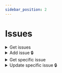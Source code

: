 ```yaml
---
sidebar_position: 2
---
```


# Issues

<details id="get-issues">
  <summary>Get issues</summary>

**GET** `https://staging-kaboom.herokuapp.com/v1/comics/issues/`

**Query params:**

| Name                  | Value      | Type       | Required  |
|-----------------------|------------|------------|-----------|
| series                | 1          | int        | no        |
| issue_number_absolute | 1          | int        | no        |
| page *                | 1          | int        | no        |

\* pagination purposes

**Response:**

```json
{
  "count": 1,
  "next": null,
  "previous": null,
  "results": [
     {
        "id": 1,
        "characters": [
          {
            "id": 1,
            "name": "Rick Sanchez",
            "alias": null,
            "image": "",
            "biography": "",
            "date_created": "2022-01-17T19:13:47.631804Z"
          },
          {
            "id": 2,
            "name": "Morty Smith",
            "alias": null,
            "image": "",
            "biography": "",
            "date_created": "2022-01-17T19:13:54.277060Z"
          }
        ],
        "staff": [],
        "series": {
          "id": 1,
          "publisher": {
            "id": 1,
            "name": "Oni Press",
            "logo": "",
            "website": "https://onipress.com",
            "date_created": "2022-01-17T19:14:42.131974Z"
          },
          "series_name": "Rick and Morty: Pocket Like You Stole It",
          "summary": "Five issue mini-series.",
          "year_started": 2017,
          "status": "COMPLETED",
          "cover_image": "/media/RMPLYSI.jpg",
          "background_image": "",
          "rating": 6.0,
        "date_created": "2022-01-17T19:25:05.609164Z"
      },
      "format": {
        "id": 1,
        "name": "Comic"
      },
      "issue_number_absolute": 1,
      "issue_number": "Part One",
      "summary": "Rick and Morty: Pocket Like You Stole It is a new comicbook miniseries based on the popular Adult Swim television series andinspired by the Pocket Mortys mobile game! In this five issue series,Morty is on a quest to free himself (and all the other Mortys) fromthe clutches of Ricks, who collect Mortys and force them to battleone another for schmeckles and glory. Along the way, he’ll discoverthe grisly history of Morty battling, the dastardly lengths thatRicks are willing to stoop to in order to win, and perhaps… thestrength in himself that’s needed to free the Mortys once and for all",
      "release_date": "2017-07-05",
      "cover_image": "",
      "date_created": "2022-01-17T19:17:25.579237Z"
    }
  ]
}
```

</details>

<details id="add-issues">
  <summary>Add issue 🔒</summary>

**POST** `https://staging-kaboom.herokuapp.com/v1/comics/issues/`

**Headers:**

| Name          | Value                   | Required   |
|---------------|-------------------------|------------|
| Authorization | Token user_access_token | yes        |

**JSON Body:**

| Name                  | Required   |
|-----------------------|------------|
| issue_number_absolute | yes        |
| issue_name            | yes        |
| series_id             | yes        |
| summary               | no         |
| characters_id         | no         |
| staff_id              | no         |
| format_id             | no         |
| release_date          | no         |

**Response:**

```json
{
  "id": 6,
  "characters": [
    {
      "id": 1,
      "name": "Rick Sanchez",
      "alias": null,
      "image": "",
      "biography": "",
      "date_created": "2022-01-17T19:13:47.631804Z"
    }
  ],
  "staff": [
    {
      "id": 1,
      "position": {
        "id": 2,
        "position": "Penciller"
      },
      "name": "Pencil Boy",
      "image": "",
      "date_of_birth": "1988-11-10",
      "date_of_death": "2005-04-15",
      "age": 16,
      "biography": "Amazing penciller",
      "date_created": "2022-01-19T19:17:57.541087Z"
    }
  ],
  "series": {
    "id": 1,
    "publisher": {
      "id": 1,
      "name": "Oni Press",
      "logo": "",
      "website": "https://onipress.com",
      "date_created": "2022-01-17T19:14:42.131974Z"
    },
    "series_name": "Rick and Morty: Pocket Like You Stole It",
    "summary": "Five issue mini-series.",
    "year_started": 2017,
    "status": "COMPLETED",
    "cover_image": "/media/RMPLYSI.jpg",
    "background_image": "",
    "rating": 6,
    "date_created": "2022-01-17T19:25:05.609164Z"
  },
  "format": {
    "id": 1,
    "name": "Comic"
  },
  "issue_number_absolute": 10,
  "issue_number": "4",
  "summary": "This is an issue",
  "release_date": "2022-01-19",
  "cover_image": "",
  "date_created": "2022-01-19T19:18:01.352640Z"
}
```

</details>

<details id="get-spec-issue">
  <summary>Get specific issue</summary>

**GET** `https://staging-kaboom.herokuapp.com/v1/comics/issues/{issue_id}/`

**Response:**

```json
{
  "id": 1,
  "characters": [
    {
      "id": 2,
      "name": "Test Character",
      "alias": null,
      "image": "",
      "biography": "",
      "date_created": "2022-01-20T18:39:30.220447Z"
    }
  ],
  "staff": [
    {
      "id": 2,
      "position": {
        "id": 4,
        "position": "Inker"
      },
      "name": "Test Staff",
      "image": "",
      "date_of_birth": null,
      "date_of_death": null,
      "age": null,
      "biography": "",
      "date_created": "2022-01-20T18:39:04.113810Z"
    }
  ],
  "series": {
    "id": 1,
    "publisher": null,
    "series_name": "Test Comic",
    "summary": "",
    "year_started": 2022,
    "status": "COMPLETED",
    "cover_image": "https://kaboomstaging.s3.amazonaws.com/AveAobC_LF9uyQV.png",
    "background_image": "https://kaboomstaging.s3.amazonaws.com/AveAobC_LF9uyQV.png",
    "rating": null,
    "date_created": "2022-01-12T19:04:05.887338Z"
  },
  "format": null,
  "issue_number_absolute": 1,
  "issue_number": "1",
  "summary": "",
  "release_date": null,
  "cover_image": "",
  "date_created": "2022-01-20T18:39:39.678729Z"
}
```

</details>

<details id="update-spec-issue">
  <summary>Update specific issue 🔒</summary>

**PATCH** `https://staging-kaboom.herokuapp.com/v1/comics/issue/{issue_id}/`

**Headers:**

| Name          | Value                   | Required   |
|---------------|-------------------------|------------|
| Authorization | Token user_access_token | yes        |

**JSON Body**

| Name                  | Required   |
|-----------------------|------------|
| summary               | no         |
| characters_id         | no         |
| staff_id              | no         |
| format_id             | no         |
| issue_number_absolute | no         |
| issue_name            | no         |
| release_date          | no         |

**Response:**

```json
{
  "id": 1,
  "characters": [
    {
      "id": 1,
      "name": "Kingsman",
      "alias": null,
      "image": "",
      "biography": "",
      "date_created": "2022-01-13T20:16:17.610580Z"
    },
    {
      "id": 2,
      "name": "Test Character",
      "alias": null,
      "image": "",
      "biography": "",
      "date_created": "2022-01-20T18:39:30.220447Z"
    }
  ],
  "staff": [
    {
      "id": 1,
      "position": {
        "id": 3,
        "position": "Cover Artist"
      },
      "name": "Indiana Jones",
      "image": "https://kaboomstaging.s3.amazonaws.com/AveAobC_LF9uyQV.png?X-Amz-Algorithm=AWS4-HMAC-SHA256&X-Amz-Credential=AKIASSCHIVMY544HUN6N%2F20220112%2Feu-west-2%2Fs3%2Faws4_request&X-Amz-Date=20220112T192247Z&X-Amz-Expires=3600&X-Amz-SignedHeaders=host&X-Amz-Signature=9ae96d9b721a4b90e87fb4777b77f4b30a7be1835372865b04f173958f54bc40",
      "date_of_birth": null,
      "date_of_death": null,
      "age": null,
      "biography": "",
      "date_created": "2022-01-12T19:22:47.440930Z"
    },
    {
      "id": 2,
      "position": {
        "id": 4,
        "position": "Inker"
      },
      "name": "Test Staff",
      "image": "",
      "date_of_birth": null,
      "date_of_death": null,
      "age": null,
      "biography": "",
      "date_created": "2022-01-20T18:39:04.113810Z"
    }
  ],
  "series": {
    "id": 1,
    "publisher": null,
    "series_name": "Test Comic",
    "summary": "",
    "year_started": 2022,
    "status": "COMPLETED",
    "cover_image": "https://kaboomstaging.s3.amazonaws.com/AveAobC_LF9uyQV.png?X-Amz-Algorithm=AWS4-HMAC-SHA256&X-Amz-Credential=AKIASSCHIVMY544HUN6N%2F20220112%2Feu-west-2%2Fs3%2Faws4_request&X-Amz-Date=20220112T190405Z&X-Amz-Expires=3600&X-Amz-SignedHeaders=host&X-Amz-Signature=a3765515d11a125e9b1fb11d1e9ea5a79acaadbb7acf3a1e8a98ed87e7f69ba8",
    "background_image": "https://kaboomstaging.s3.amazonaws.com/AveAobC_LF9uyQV.png?X-Amz-Algorithm=AWS4-HMAC-SHA256&X-Amz-Credential=AKIASSCHIVMY544HUN6N%2F20220112%2Feu-west-2%2Fs3%2Faws4_request&X-Amz-Date=20220112T184616Z&X-Amz-Expires=3600&X-Amz-SignedHeaders=host&X-Amz-Signature=5d26a7f9b7d69ce433cfea9dd120dd2dbbde38ebc9c94c45a217ec64feeb0f0e",
    "rating": null,
    "date_created": "2022-01-12T19:04:05.887338Z"
  },
  "format": {
    "id": 1,
    "name": "Comic"
  },
  "issue_number_absolute": 2,
  "issue_number": "2",
  "summary": "I just added extra characters and staff",
  "release_date": "2021-01-01",
  "cover_image": "",
  "date_created": "2022-01-20T18:48:47.891063Z"
}
```

</details>